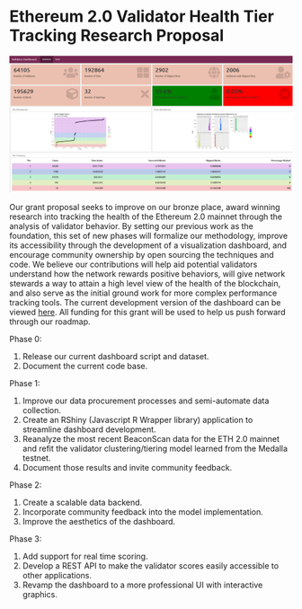 # Ethereum 2.0 Validator Health Tier Tracking Research Proposal

![A mockup UI](images/mockup-ui.png)

Our grant proposal seeks to improve on our bronze place, award winning research into tracking the health of the Ethereum 2.0 mainnet through the analysis of validator behavior. By setting our previous work as the foundation, this set of new phases will formalize our methodology, improve its accessibility through the development of a visualization dashboard, and encourage community ownership by open sourcing the techniques and code. We believe our contributions will help aid potential validators understand how the network rewards positive behaviors, will give network stewards a way to attain a high level view of the health of the blockchain, and also serve as the initial ground work for more complex performance tracking tools. The current development version of the dashboard can be viewed [here](https://crypto.omnianalytics.io/eth2-tier-dashboard/). All funding for this grant will be used to help us push forward through our roadmap.
       
Phase 0:

1. Release our current dashboard script and dataset.
2. Document the current code base.
 
Phase 1:

1. Improve our data procurement processes and semi-automate data collection.
2. Create an RShiny (Javascript R Wrapper library) application to streamline dashboard development.
3. Reanalyze the most recent BeaconScan data for the ETH 2.0 mainnet and refit the validator clustering/tiering model learned from the Medalla testnet.
4. Document those results and invite community feedback.
 
Phase 2:

1. Create a scalable data backend.
2. Incorporate community feedback into the model implementation.
3. Improve the aesthetics of the dashboard.
 
Phase 3:

1. Add support for real time scoring.
2. Develop a REST API to make the validator scores easily accessible to other applications.
3. Revamp the dashboard to a more professional UI with interactive graphics.
